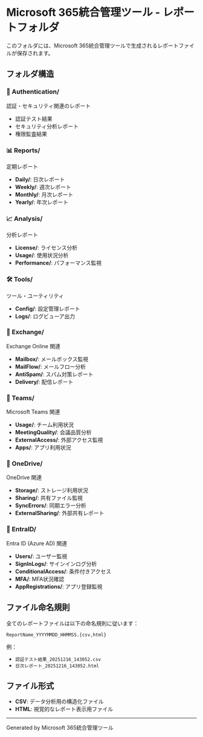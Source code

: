 # Microsoft 365統合管理ツール - レポートフォルダ

このフォルダには、Microsoft 365統合管理ツールで生成されるレポートファイルが保存されます。

## フォルダ構造

### 🔐 Authentication/
認証・セキュリティ関連のレポート
- 認証テスト結果
- セキュリティ分析レポート
- 権限監査結果

### 📊 Reports/
定期レポート
- **Daily/**: 日次レポート
- **Weekly/**: 週次レポート  
- **Monthly/**: 月次レポート
- **Yearly/**: 年次レポート

### 📈 Analysis/
分析レポート
- **License/**: ライセンス分析
- **Usage/**: 使用状況分析
- **Performance/**: パフォーマンス監視

### 🛠️ Tools/
ツール・ユーティリティ
- **Config/**: 設定管理レポート
- **Logs/**: ログビューア出力

### 📧 Exchange/
Exchange Online 関連
- **Mailbox/**: メールボックス監視
- **MailFlow/**: メールフロー分析
- **AntiSpam/**: スパム対策レポート
- **Delivery/**: 配信レポート

### 💬 Teams/
Microsoft Teams 関連
- **Usage/**: チーム利用状況
- **MeetingQuality/**: 会議品質分析
- **ExternalAccess/**: 外部アクセス監視
- **Apps/**: アプリ利用状況

### 💾 OneDrive/
OneDrive 関連
- **Storage/**: ストレージ利用状況
- **Sharing/**: 共有ファイル監視
- **SyncErrors/**: 同期エラー分析
- **ExternalSharing/**: 外部共有レポート

### 🔐 EntraID/
Entra ID (Azure AD) 関連
- **Users/**: ユーザー監視
- **SignInLogs/**: サインインログ分析
- **ConditionalAccess/**: 条件付きアクセス
- **MFA/**: MFA状況確認
- **AppRegistrations/**: アプリ登録監視

## ファイル命名規則

全てのレポートファイルは以下の命名規則に従います：
```
ReportName_YYYYMMDD_HHMMSS.{csv,html}
```

例：
- `認証テスト結果_20251216_143052.csv`
- `日次レポート_20251216_143052.html`

## ファイル形式

- **CSV**: データ分析用の構造化ファイル
- **HTML**: 視覚的なレポート表示用ファイル

---
Generated by Microsoft 365統合管理ツール